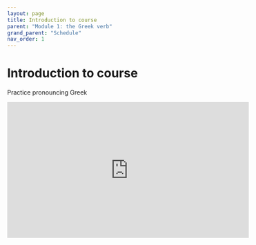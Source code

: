 ```yaml
---
layout: page
title: Introduction to course
parent: "Module 1: the Greek verb"
grand_parent: "Schedule"
nav_order: 1
---
```


# Introduction to course



Practice pronouncing Greek

<iframe width="560" height="315" src="https://www.youtube.com/embed/4TcYLFqdyW4" title="YouTube video player" frameborder="0" allow="accelerometer; autoplay; clipboard-write; encrypted-media; gyroscope; picture-in-picture" allowfullscreen></iframe>